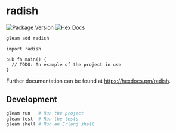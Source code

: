 # radish

[![Package Version](https://img.shields.io/hexpm/v/radish)](https://hex.pm/packages/radish)
[![Hex Docs](https://img.shields.io/badge/hex-docs-ffaff3)](https://hexdocs.pm/radish/)

```sh
gleam add radish
```
```gleam
import radish

pub fn main() {
  // TODO: An example of the project in use
}
```

Further documentation can be found at <https://hexdocs.pm/radish>.

## Development

```sh
gleam run   # Run the project
gleam test  # Run the tests
gleam shell # Run an Erlang shell
```
